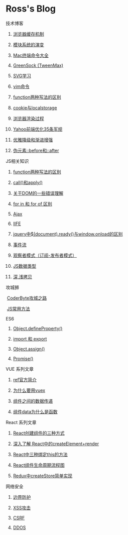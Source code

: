 # Ross's Blog
技术博客

1. [浏览器缓存机制](https://github.com/wenbingyan/Blog/issues/1)

2. [模块系统的演变](https://github.com/wenbingyan/Blog/issues/3)

3. [Mac终端命令大全](https://github.com/wenbingyan/Blog/issues/4)

4. [GreenSock (TweenMax)](https://github.com/wenbingyan/Blog/issues/5)

5. [SVG学习](https://github.com/wenbingyan/Blog/issues/6)

6. [vim命令](https://github.com/wenbingyan/Blog/issues/7)

7. [function两种写法的区别](https://github.com/wenbingyan/Blog/issues/20)

8. [cookie与localstorage](https://github.com/wenbingyan/Blog/issues/27)

9. [浏览器渲染过程](https://github.com/wenbingyan/Blog/issues/29)

10. [Yahoo前端优化35条军规](https://github.com/wenbingyan/Blog/issues/30)

11. [优雅降级和渐进增强](https://github.com/wenbingyan/Blog/issues/32)

15. [伪元素::before和::after](https://github.com/wenbingyan/Blog/issues/50)

JS相关知识

1. [function两种写法的区别](https://github.com/wenbingyan/Blog/issues/20)

2. [call()和apply()](https://github.com/wenbingyan/Blog/issues/22)

3. [关于DOM的一些错误理解](https://github.com/wenbingyan/Blog/issues/28)

4. [for in 和 for of 区别](https://github.com/wenbingyan/Blog/issues/31)

5. [Ajax](https://github.com/wenbingyan/Blog/issues/36)

6. [IIFE](https://github.com/wenbingyan/Blog/issues/37)

7. [jquery中$(document).ready()与window.onload的区别](https://github.com/wenbingyan/Blog/issues/39)

8. [事件流](https://github.com/wenbingyan/Blog/issues/40)

9. [观察者模式（订阅-发布者模式）](https://github.com/wenbingyan/Blog/issues/41)

10. [JS数据类型](https://github.com/wenbingyan/Blog/issues/43)

11. [深,浅拷贝](https://github.com/wenbingyan/Blog/issues/56)

攻城狮

  [CoderByte攻城之路](https://github.com/wenbingyan/Blog/issues/8)
  
  [JS常用方法](https://github.com/wenbingyan/Blog/issues/33)

ES6

1. [Object.defineProperty()](https://github.com/wenbingyan/Blog/issues/25)

2. [import 和 export](https://github.com/wenbingyan/Blog/issues/42)

3. [Object.assign()](https://github.com/wenbingyan/Blog/issues/53)

4. [Promise()](https://github.com/wenbingyan/Blog/issues/55)
  
VUE 系列文章

1. [ref官方简介](https://github.com/wenbingyan/Blog/issues/21)

2. [为什么要用vuex](https://github.com/wenbingyan/Blog/issues/45)

3. [组件之间的数据传递](https://github.com/wenbingyan/Blog/issues/44)

4. [组件data为什么是函数](https://github.com/wenbingyan/Blog/issues/46)

React 系列文章

1. [React创建组件的三种方式](https://github.com/wenbingyan/Blog/issues/47)

2. [深入了解 React中的createElement+render](https://github.com/wenbingyan/Blog/issues/49)

3. [React中三种绑定this的方法](https://github.com/wenbingyan/Blog/issues/51)

4. [React组件生命周期流程图](https://github.com/wenbingyan/Blog/issues/52)

5. [Redux中createStore简单实现](https://github.com/wenbingyan/Blog/issues/54)

网络安全

1. [边界防护](https://github.com/wenbingyan/Blog/issues/23)

2. [XSS攻击](https://github.com/wenbingyan/Blog/issues/2)

3. [CSRF](https://github.com/wenbingyan/Blog/issues/24)

4. [DDOS](https://github.com/wenbingyan/Blog/issues/26)


